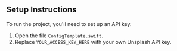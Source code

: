 ## Setup Instructions

To run the project, you'll need to set up an API key.

1. Open the file `ConfigTemplate.swift`.
2. Replace `YOUR_ACCESS_KEY_HERE` with your own Unsplash API key.
